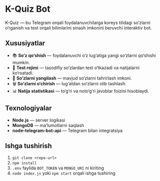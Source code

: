 # K-Quiz Bot

K-Quiz — bu Telegram orqali foydalanuvchilarga koreys tilidagi so‘zlarni o‘rganish va test orqali bilimlarini sinash imkonini beruvchi interaktiv bot.

## Xususiyatlar
- 📚 **So‘z qo‘shish** — foydalanuvchi o‘z lug‘atiga yangi so‘zlarni qo‘shishi mumkin.
- 📝 **Test rejimi** — tasodifiy so‘zlardan test o‘tkazadi va natijalarni ko‘rsatadi.
- 🔄 **So‘zlarni yangilash** — mavjud so‘zlarni tahrirlash imkoni.
- 🗑 **So‘zlarni o‘chirish** — lug‘atdan so‘zlarni olib tashlash.
- 📊 **Natija statistikasi** — to‘g‘ri va noto‘g‘ri javoblar foizini hisoblaydi.

## Texnologiyalar
- **Node.js** — server logikasi
- **MongoDB** — ma’lumotlarni saqlash
- **node-telegram-bot-api** — Telegram bilan integratsiya

## Ishga tushirish
1. `git clone <repo-url>`
2. `npm install`
3. `.env` faylida `BOT_TOKEN` va `MONGO_URI` ni kiriting
4. `node index.js` yoki `npm start` orqali ishga tushiring
